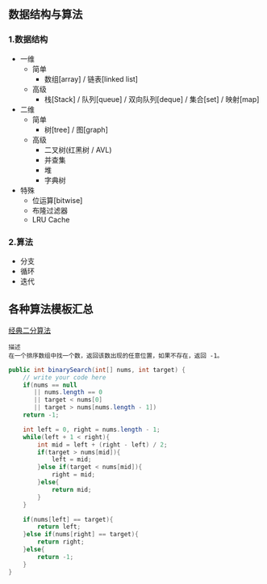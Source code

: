 ## 数据结构与算法 
### 1.数据结构
  - 一维
    - 简单
      - 数组[array] / 链表[linked list]
    - 高级
      - 栈[Stack] / 队列[queue] / 双向队列[deque] / 集合[set] / 映射[map]
  - 二维
    - 简单
      - 树[tree] / 图[graph]
    - 高级
      - 二叉树(红黑树 / AVL)
      - 并查集
      - 堆
      - 字典树
  - 特殊
    - 位运算[bitwise]
    - 布隆过滤器
    - LRU Cache
### 2.算法
 - 分支
 - 循环
 - 迭代
## 各种算法模板汇总
[经典二分算法](https://www.lintcode.com/problem/classical-binary-search)

```text
描述
在一个排序数组中找一个数，返回该数出现的任意位置，如果不存在，返回 -1。
```
```Java
public int binarySearch(int[] nums, int target) {
    // write your code here
    if(nums == null
       || nums.length == 0 
       || target < nums[0] 
       || target > nums[nums.length - 1]) 
    return -1;

    int left = 0, right = nums.length - 1;
    while(left + 1 < right){
        int mid = left + (right - left) / 2;
        if(target > nums[mid]){
            left = mid;
        }else if(target < nums[mid]){
            right = mid;
        }else{
            return mid;
        }
    }

    if(nums[left] == target){
        return left;
    }else if(nums[right] == target){
        return right;
    }else{
        return -1;
    }
}
```

